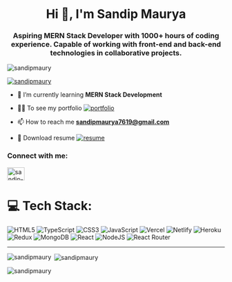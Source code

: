 <h1 align="center">Hi 👋, I'm Sandip Maurya</h1>
<h3 align="center">Aspiring MERN Stack Developer with 1000+ hours of coding experience. Capable
of working with front-end and back-end technologies in collaborative projects.</h3>

<p align="left"> <img src="https://komarev.com/ghpvc/?username=sandipmaury&label=Profile%20views&color=0e75b6&style=flat" alt="sandipmaury" /> </p>

<p align="left"> <a href="https://github.com/ryo-ma/github-profile-trophy"><img src="https://github-profile-trophy.vercel.app/?username=sandipmaury" alt="sandipmaury" /></a> </p>

- 🌱 I’m currently learning **MERN Stack Development**

- 👨‍💻 To see my portfolio [![portfolio](https://img.shields.io/badge/Click_HERE-000?style=for-the-badge&logo=ko-fi&logoColor=white)](https://sandipmaury.github.io/)

- 📫 How to reach me **sandipmaurya7619@gmail.com**

- 📄 Download resume [![resume](https://img.shields.io/badge/Click_HERE-000?style=for-the-badge&logo=ko-fi&logoColor=white)](https://drive.google.com/file/d/15c-2Mh206I72A7kAmu9qUQIwd-Pln1FQ/view?usp=sharing)

<h3 align="left">Connect with me:</h3>
<p align="left">
<a href="https://linkedin.com/in/sandip-maurya-003066235" target="blank"><img align="center" src="https://raw.githubusercontent.com/rahuldkjain/github-profile-readme-generator/master/src/images/icons/Social/linked-in-alt.svg" alt="sandip-maurya-003066235" height="30" width="40" /></a>
</p>

# 💻 Tech Stack:
![HTML5](https://img.shields.io/badge/html5-%23E34F26.svg?style=for-the-badge&logo=html5&logoColor=white) ![TypeScript](https://img.shields.io/badge/typescript-%23007ACC.svg?style=for-the-badge&logo=typescript&logoColor=white) ![CSS3](https://img.shields.io/badge/css3-%231572B6.svg?style=for-the-badge&logo=css3&logoColor=white) ![JavaScript](https://img.shields.io/badge/javascript-%23323330.svg?style=for-the-badge&logo=javascript&logoColor=%23F7DF1E) ![Vercel](https://img.shields.io/badge/vercel-%23000000.svg?style=for-the-badge&logo=vercel&logoColor=white) ![Netlify](https://img.shields.io/badge/netlify-%23000000.svg?style=for-the-badge&logo=netlify&logoColor=#00C7B7) ![Heroku](https://img.shields.io/badge/heroku-%23430098.svg?style=for-the-badge&logo=heroku&logoColor=white) ![Redux](https://img.shields.io/badge/redux-%23593d88.svg?style=for-the-badge&logo=redux&logoColor=white) ![MongoDB](https://img.shields.io/badge/MongoDB-%234ea94b.svg?style=for-the-badge&logo=mongodb&logoColor=white) ![React](https://img.shields.io/badge/react-%2320232a.svg?style=for-the-badge&logo=react&logoColor=%2361DAFB) ![NodeJS](https://img.shields.io/badge/node.js-6DA55F?style=for-the-badge&logo=node.js&logoColor=white) ![React Router](https://img.shields.io/badge/React_Router-CA4245?style=for-the-badge&logo=react-router&logoColor=white)

---
 </a> </p>

<p><img align="left" src="https://github-readme-stats.vercel.app/api/top-langs?username=sandipmaury&show_icons=true&locale=en&layout=compact" alt="sandipmaury" /></p>

<p>&nbsp;<img align="center" src="https://github-readme-stats.vercel.app/api?username=sandipmaury&show_icons=true&locale=en" alt="sandipmaury" /></p>

<p><img align="center" src="https://github-readme-streak-stats.herokuapp.com/?user=sandipmaury&" alt="sandipmaury" /></p>
